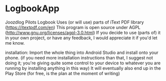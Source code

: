 # LogbookApp
Joozdlog Pilots Logbook
Uses (or will use) parts of iText PDF library (https://itextpdf.com/en)
This program is open source under AGPL (http://www.gnu.org/licenses/agpl-3.0.html)
If you decide to use (parts of) it in your own project, or have any feedback, I would appreciate it if you'd let me know.

installation:
Import the whole thing into Android Studio and install onto your phone.
(if you need more installation instructions than that, I suggest not doing it; you're giving quite some control to your device to whatever you are running by installing anything in this way)
It will eventually also end up in the Play Store (for free, is the plan at the moment of writing)
